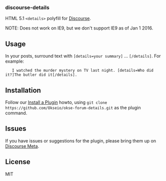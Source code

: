 ### discourse-details

HTML 5.1 `<details>` polyfill for [Discourse](https://www.discourse.org).

NOTE: Does not work on IE9, but we don't support IE9 as of Jan 1 2016.

## Usage

In your posts, surround text with `[details=your summary]` ... `[/details]`.
For example:

``` text
   I watched the murder mystery on TV last night. [details=Who did it?]The butler did it[/details].
```

## Installation

Follow our [Install a Plugin](https://forum.okse.io/t/install-a-plugin/19157) howto, using
`git clone https://github.com/Okseio/okse-forum-details.git` as the plugin command.

## Issues

If you have issues or suggestions for the plugin, please bring them up on [Discourse Meta](https://forum.okse.io).

## License

MIT
